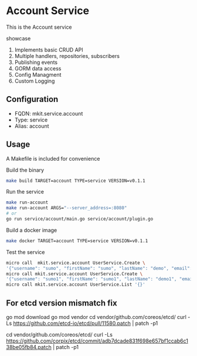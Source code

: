 # Account Service

This is the Account service

showcase

1. Implements basic CRUD API
2. Multiple handlers, repositories, subscribers
3. Publishing events
4. GORM data access
5. Config Managment
6. Custom Logging

## Configuration

- FQDN: mkit.service.account
- Type: service
- Alias: account

## Usage

A Makefile is included for convenience

Build the binary

```bash
make build TARGET=account TYPE=service VERSION=v0.1.1
```

Run the service

```bash
make run-account
make run-account ARGS="--server_address=:8080"
# or
go run service/account/main.go service/account/plugin.go
```

Build a docker image

```bash
make docker TARGET=account TYPE=service VERSION=v0.1.1
```

Test the service

```bash
micro call  mkit.service.account UserService.Create \
'{"username": "sumo", "firstName": "sumo", "lastName": "demo", "email": "sumo@demo.com"}'
micro call mkit.service.account UserService.Create \
'{"username": "sumo1", "firstName": "sumo1", "lastName": "demo1", "email": "sumo1@demo.com"}'
micro call mkit.service.account UserService.List '{}'
```

## For etcd version mismatch fix

go mod download
go mod vendor
cd vendor/github.com/coreos/etcd/
curl -Ls https://github.com/etcd-io/etcd/pull/11580.patch | patch -p1

cd vendor/github.com/coreos/etcd/
curl -Ls https://github.com/corpix/etcd/commit/adb7dcade831f698e657bf1ccab6c138be05fb84.patch | patch -p1

